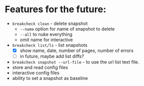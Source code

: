 # Features for the future:

- `breakcheck clean` - delete snapshot
  - `--name` option for name of snapshot to delete
  - `--all` to nuke everything
  - omit name for interactive
- `breakcheck list/ls` - list snapshots
  - [x] show name, date, number of pages, number of errors
  - [ ] in future, maybe add list diffs?
- `breakcheck snapshot --url-file` - to use the url list text file.
- store and read config files
- interactive config files
- ability to set a snapshot as baseline
